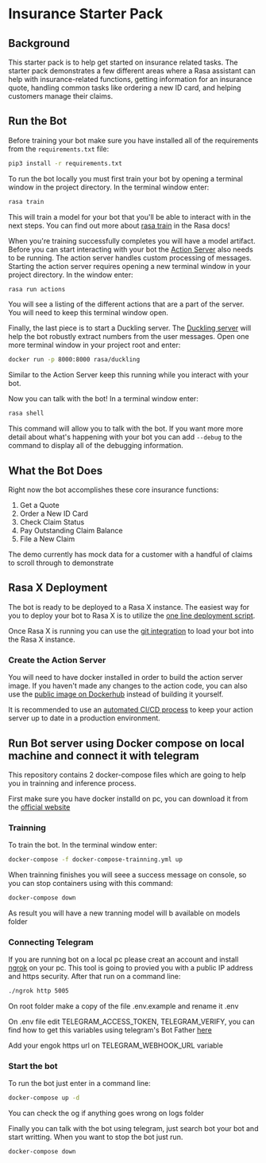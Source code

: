 # Insurance Starter Pack

## Background

This starter pack is to help get started on insurance related tasks. The starter pack demonstrates a few different areas
where a Rasa assistant can help with insurance-related functions, getting information for an insurance quote, handling
common tasks like ordering a new ID card, and helping customers manage their claims.

## Run the Bot

Before training your bot make sure you have installed all of the requirements from the `requirements.txt` file:

```bash
pip3 install -r requirements.txt
```

To run the bot locally you must first train your bot by opening a terminal window in the project directory. In the terminal
window enter:

```bash
rasa train
```

This will train a model for your bot that you'll be able to interact with in the next steps. You can find out more about
[rasa train](https://rasa.com/docs/rasa/command-line-interface/#rasa-train) in the Rasa docs!

When you're training successfully completes you will have a model artifact. Before you can start interacting with your
bot the [Action Server](https://rasa.com/docs/action-server/) also needs to be running. The action server handles custom 
processing of messages. Starting the action server requires opening a new terminal window in your project directory. In
the window enter:

```bash
rasa run actions
```

You will see a listing of the different actions that are a part of the server. You will need to keep this terminal window
open.

Finally, the last piece is to start a Duckling server. The [Duckling server](https://rasa.com/docs/rasa/components/#ducklinghttpextractor) will
help the bot robustly extract numbers from the user messages. Open one more terminal window in your project root and enter:

```bash
docker run -p 8000:8000 rasa/duckling
```

Similar to the Action Server keep this running while you interact with your bot.

Now you can talk with the bot! In a terminal window enter:

```bash
rasa shell
```

This command will allow you to talk with the bot. If you want more more detail about what's happening with your bot you
can add `--debug` to the command to display all of the debugging information.

## What the Bot Does

Right now the bot accomplishes these core insurance functions:

1. Get a Quote
2. Order a New ID Card
3. Check Claim Status
4. Pay Outstanding Claim Balance
5. File a New Claim

The demo currently has mock data for a customer with a handful of claims to scroll through to demonstrate 

## Rasa X Deployment

The bot is ready to be deployed to a Rasa X instance. The easiest way for you to deploy your bot to Rasa X is to utilize
the [one line deployment script](https://rasa.com/docs/rasa-x/installation-and-setup/install/quick-install-script/).

Once Rasa X is running you can use the [git integration](https://rasa.com/docs/rasa-x/installation-and-setup/deploy/#integrated-version-control) to
load your bot into the Rasa X instance.

### Create the Action Server

You will need to have docker installed in order to build the action server image. If you haven't made any changes to the action code, you can also use the [public image on Dockerhub](https://hub.docker.com/repository/docker/mvielkind/insurance_pack) instead of building it yourself.

It is recommended to use an [automated CI/CD process](https://rasa.com/docs/rasa/user-guide/setting-up-ci-cd) to keep your action server up to date in a production environment.


## Run Bot server using Docker compose on local machine and connect it with telegram

This repository contains 2 docker-compose files which are going to help you in trainning and inference process.

First make sure you have docker installd on pc, you can download it from the [official website](https://www.docker.com/products/docker-desktop)


### Trainning

To train the bot. In the terminal window enter:

```bash
docker-compose -f docker-compose-trainning.yml up
```

When trainning finishes you will seee a success message on console, so you can stop containers using with this command:

```bash
docker-compose down
```

As result you will have a new tranning model will b available on models folder

### Connecting Telegram

If you are running bot on a local pc please creat an account and install [ngrok](https://ngrok.com/product) on your pc. This tool is going to provied you with a public IP address and https security. 
After that run on a command line:

```bash
./ngrok http 5005
```

On root folder make a copy of the file .env.example and rename it .env 

On .env file edit TELEGRAM_ACCESS_TOKEN, TELEGRAM_VERIFY, you can find how to get this variables using telegram's Bot Father [here ](https://rasa.com/docs/rasa/connectors/telegram/)

Add your engok https url on TELEGRAM_WEBHOOK_URL variable

### Start the bot
To run the bot just enter in a command line:

```bash
docker-compose up -d
```

You can check the og if anything goes wrong on logs folder

Finally you can talk with the bot using telegram, just search bot your bot and start writting. When you want to stop the bot just run.

```bash
docker-compose down
```